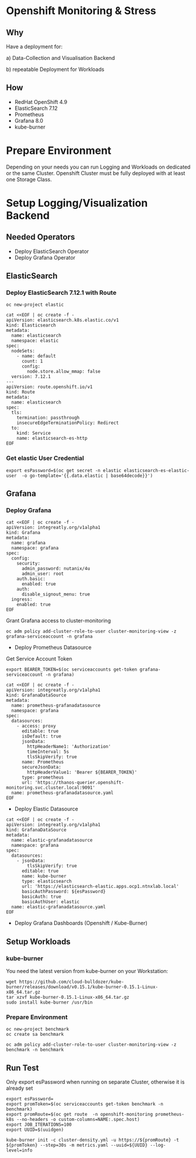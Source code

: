 # Openshift Monitoring & Stress

## Why
Have a deployment for:

a) Data-Collection and Visualisation Backend

b) repeatable Deployment for Workloads

## How
- RedHat OpenShift 4.9
- ElasticSearch 7.12
- Prometheus
- Grafana 8.0
- kube-burner

# Prepare Environment
Depending on your needs you can run Logging and Workloads on dedicated or the same Cluster.
Openshift Cluster must be fully deployed with at least one Storage Class.

# Setup Logging/Visualization Backend

## Needed Operators
- Deploy ElasticSearch Operator
- Deploy Grafana Operator

## ElasticSearch
### Deploy ElasticSearch 7.12.1 with Route
```
oc new-project elastic

cat <<EOF | oc create -f -
apiVersion: elasticsearch.k8s.elastic.co/v1
kind: Elasticsearch
metadata:
  name: elasticsearch
  namespace: elastic
spec:
  nodeSets:
    - name: default
      count: 1
      config:
        node.store.allow_mmap: false
  version: 7.12.1
---
apiVersion: route.openshift.io/v1
kind: Route
metadata:
  name: elasticsearch
spec:
  tls:
    termination: passthrough
    insecureEdgeTerminationPolicy: Redirect
  to:
    kind: Service
    name: elasticsearch-es-http
EOF
```
### Get elastic User Credential
```
export esPassword=$(oc get secret -n elastic elasticsearch-es-elastic-user  -o go-template='{{.data.elastic | base64decode}}')
```
## Grafana

### Deploy Grafana
```
cat <<EOF | oc create -f -
apiVersion: integreatly.org/v1alpha1
kind: Grafana
metadata:
  name: grafana
  namespace: grafana
spec:
  config:
    security:
      admin_password: nutanix/4u
      admin_user: root
    auth.basic:
      enabled: true
    auth:
      disable_signout_menu: true
  ingress:
    enabled: true
EOF
```

Grant Grafana access to cluster-monitoring
```
oc adm policy add-cluster-role-to-user cluster-monitoring-view -z grafana-serviceaccount -n grafana
```

- Deploy Prometheus Datasource

Get Service Account Token
```
export BEARER_TOKEN=$(oc serviceaccounts get-token grafana-serviceaccount -n grafana)
```

```
cat <<EOF | oc create -f -
apiVersion: integreatly.org/v1alpha1
kind: GrafanaDataSource
metadata:
  name: prometheus-grafanadatasource
  namespace: grafana
spec:
  datasources:
    - access: proxy
      editable: true
      isDefault: true
      jsonData:
        httpHeaderName1: 'Authorization'
        timeInterval: 5s
        tlsSkipVerify: true
      name: Prometheus
      secureJsonData:
        httpHeaderValue1: 'Bearer ${BEARER_TOKEN}'
      type: prometheus
      url: 'https://thanos-querier.openshift-monitoring.svc.cluster.local:9091'
  name: prometheus-grafanadatasource.yaml
EOF

```

- Deploy Elastic Datasource


```
cat <<EOF | oc create -f -
apiVersion: integreatly.org/v1alpha1
kind: GrafanaDataSource
metadata:
  name: elastic-grafanadatasource
  namespace: grafana
spec:
  datasources:
    - jsonData:
        tlsSkipVerify: true
      editable: true
      name: kube-burner
      type: elasticsearch
      url: 'https://elasticsearch-elastic.apps.ocp1.ntnxlab.local'
      basicAuthPassword: ${esPassword}
      basicAuth: true
      basicAuthUser: elastic
  name: elastic-grafanadatasource.yaml
EOF
```  
- Deploy Grafana Dashboards (Openshift / Kube-Burner)

## Setup Workloads
### kube-burner
You need the latest version from kube-burner on your Workstation:

```
wget https://github.com/cloud-bulldozer/kube-burner/releases/download/v0.15.1/kube-burner-0.15.1-Linux-x86_64.tar.gz
tar xzvf kube-burner-0.15.1-Linux-x86_64.tar.gz
sudo install kube-burner /usr/bin
```

### Prepare Environment
```
oc new-project benchmark
oc create sa benchmark

oc adm policy add-cluster-role-to-user cluster-monitoring-view -z benchmark -n benchmark
```

## Run Test

Only export esPassword when running on separate Cluster, otherwise it is already set

```
export esPassword= 
export promToken=$(oc serviceaccounts get-token benchmark -n benchmark)
export promRoute=$(oc get route  -n openshift-monitoring prometheus-k8s --no-headers -o custom-columns=NAME:.spec.host)
export JOB_ITERATIONS=100
export UUID=$(uuidgen)

kube-burner init -c cluster-density.yml -u https://${promRoute} -t ${promToken} --step=30s -m metrics.yaml --uuid=${UUID} --log-level=info
```